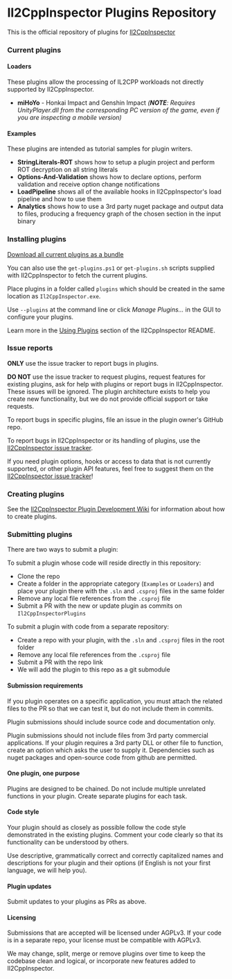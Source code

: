 # Il2CppInspector Plugins Repository

This is the official repository of plugins for [Il2CppInspector](https://github.com/djkaty/Il2CppInspector)

### Current plugins

#### Loaders

These plugins allow the processing of IL2CPP workloads not directly supported by Il2CppInspector.

* **miHoYo** - Honkai Impact and Genshin Impact _(**NOTE**: Requires UnityPlayer.dll from the corresponding PC version of the game, even if you are inspecting a mobile version)_

#### Examples

These plugins are intended as tutorial samples for plugin writers.

* **StringLiterals-ROT** shows how to setup a plugin project and perform ROT decryption on all string literals
* **Options-And-Validation** shows how to declare options, perform validation and receive option change notifications
* **LoadPipeline** shows all of the available hooks in Il2CppInspector's load pipeline and how to use them
* **Analytics** shows how to use a 3rd party nuget package and output data to files, producing a frequency graph of the chosen section in the input binary

### Installing plugins

[Download all current plugins as a bundle](https://github.com/djkaty/Il2CppInspectorPlugins/releases)

You can also use the `get-plugins.ps1` or `get-plugins.sh` scripts supplied with Il2CppInspector to fetch the current plugins.

Place plugins in a folder called `plugins` which should be created in the same location as `Il2CppInspector.exe`.

Use `--plugins` at the command line or click *Manage Plugins...* in the GUI to configure your plugins.

Learn more in the [Using Plugins](https://github.com/djkaty/Il2CppInspector#using-plugins) section of the Il2CppInspector README.

### Issue reports

**ONLY** use the issue tracker to report bugs in plugins.

**DO NOT** use the issue tracker to request plugins, request features for existing plugins, ask for help with plugins or report bugs in Il2CppInspector. These issues will be ignored. The plugin architecture exists to help you create new functionality, but we do not provide official support or take requests.

To report bugs in specific plugins, file an issue in the plugin owner's GitHub repo.

To report bugs in Il2CppInspector or its handling of plugins, use the [Il2CppInspector issue tracker](https://github.com/djkaty/Il2CppInspector/issues).

If you need plugin options, hooks or access to data that is not currently supported, or other plugin API features, feel free to suggest them on the [Il2CppInspector issue tracker](https://github.com/djkaty/Il2CppInspector/issues)!

### Creating plugins

See the [Il2CppInspector Plugin Development Wiki](https://github.com/djkaty/Il2CppInspector/wiki/Plugins%3A-Getting-Started) for information about how to create plugins.

### Submitting plugins

There are two ways to submit a plugin:

To submit a plugin whose code will reside directly in this repository:

* Clone the repo
* Create a folder in the appropriate category (`Examples` or `Loaders`) and place your plugin there with the `.sln` and `.csproj` files in the same folder
* Remove any local file references from the `.csproj` file
* Submit a PR with the new or update plugin as commits on `Il2CppInspectorPlugins`

To submit a plugin with code from a separate repository:

* Create a repo with your plugin, with the `.sln` and `.csproj` files in the root folder
* Remove any local file references from the `.csproj` file
* Submit a PR with the repo link
* We will add the plugin to this repo as a git submodule

#### Submission requirements

If you plugin operates on a specific application, you must attach the related files to the PR so that we can test it, but do not include them in commits.

Plugin submissions should include source code and documentation only.

Plugin submissions should not include files from 3rd party commercial applications. If your plugin requires a 3rd party DLL or other file to function, create an option which asks the user to supply it. Dependencies such as nuget packages and open-source code from github are permitted.

#### One plugin, one purpose

Plugins are designed to be chained. Do not include multiple unrelated functions in your plugin. Create separate plugins for each task.

#### Code style

Your plugin should as closely as possible follow the code style demonstrated in the existing plugins. Comment your code clearly so that its functionality can be understood by others.

Use descriptive, grammatically correct and correctly capitalized names and descriptions for your plugin and their options (if English is not your first language, we will help you).

#### Plugin updates

Submit updates to your plugins as PRs as above.

#### Licensing

Submissions that are accepted will be licensed under AGPLv3. If your code is in a separate repo, your license must be compatible with AGPLv3.

We may change, split, merge or remove plugins over time to keep the codebase clean and logical, or incorporate new features added to Il2CppInspector.
